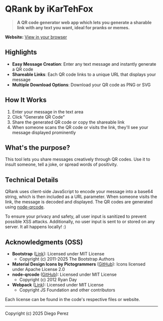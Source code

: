 # QRank by iKarTehFox

> **A QR code generator web app which lets you generate a sharable link with any text you want, ideal for pranks or memes.**

**Website:** [View in your browser](https://qrank.pages.dev)

## Highlights
- **Easy Message Creation**: Enter any text message and instantly generate a QR code
- **Shareable Links**: Each QR code links to a unique URL that displays your message
- **Multiple Download Options**: Download your QR code as PNG or SVG

## How It Works
1. Enter your message in the text area
2. Click "Generate QR Code"
3. Share the generated QR code or copy the shareable link
4. When someone scans the QR code or visits the link, they'll see your message displayed prominently

## What's the purpose?
This tool lets you share messages creatively through QR codes. Use it to insult someone, tell a joke, or spread words of positivity.

## Technical Details
QRank uses client-side JavaScript to encode your message into a base64 string, which is then included as a URL parameter. When someone visits the link, the message is decoded and displayed. The QR codes are generated using [node-qrcode](https://github.com/soldair/node-qrcode).

To ensure your privacy and safety, all user input is sanitized to prevent possible XSS attacks. Additionally, no user input is sent to or stored on any server. It all happens locally! :)

## Acknowledgments (OSS)
- **Bootstrap** ([Link](https://getbootstrap.com/)): Licensed under MIT License
  - Copyright (c) 2011-2025 The Bootstrap Authors
- **Material Design Icons by Pictogrammers** ([GitHub](https://github.com/Templarian/MaterialDesign)): Icons licensed under Apache License 2.0
- **node-qrcode** ([GitHub](https://github.com/soldair/node-qrcode)): Licensed under MIT License
  - Copyright (c) 2012 Ryan Day
- **Webpack** ([Link](https://webpack.js.org/)): Licensed under MIT License
  - Copyright JS Foundation and other contributors  

Each license can be found in the code's respective files or website.

<hr>

Copyright (c) 2025 Diego Perez
